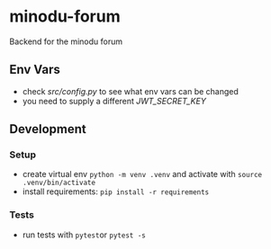 # minodu-forum
Backend for the minodu forum

## Env Vars

* check *src/config.py* to see what env vars can be changed
* you need to supply a different *JWT_SECRET_KEY*

## Development

### Setup

* create virtual env `python -m venv .venv` and activate with `source .venv/bin/activate`
* install requirements: `pip install -r requirements`

### Tests

* run tests with `pytest`or `pytest -s`